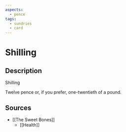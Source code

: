 ```yaml
---
aspects:
  - pence
tags:
  - sundries
  - card
---
```

# Shilling
## Description
Shilling

Twelve pence or, if you prefer, one-twentieth of a pound.

## Sources
- [[The Sweet Bones]]
	- [[Health]]